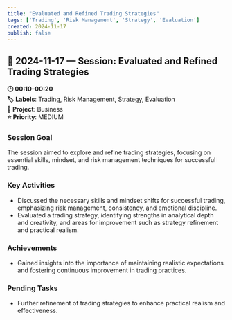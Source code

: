 ```yaml
---
title: "Evaluated and Refined Trading Strategies"
tags: ['Trading', 'Risk Management', 'Strategy', 'Evaluation']
created: 2024-11-17
publish: false
---
```


## 📅 2024-11-17 — Session: Evaluated and Refined Trading Strategies

**🕒 00:10–00:20**  
**🏷️ Labels**: Trading, Risk Management, Strategy, Evaluation  
**📂 Project**: Business  
**⭐ Priority**: MEDIUM  


### Session Goal
The session aimed to explore and refine trading strategies, focusing on essential skills, mindset, and risk management techniques for successful trading.

### Key Activities
- Discussed the necessary skills and mindset shifts for successful trading, emphasizing risk management, consistency, and emotional discipline.
- Evaluated a trading strategy, identifying strengths in analytical depth and creativity, and areas for improvement such as strategy refinement and practical realism.

### Achievements
- Gained insights into the importance of maintaining realistic expectations and fostering continuous improvement in trading practices.

### Pending Tasks
- Further refinement of trading strategies to enhance practical realism and effectiveness.
